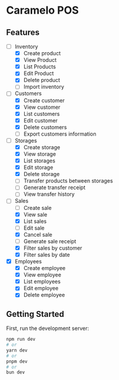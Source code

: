 # Caramelo POS

## Features

- [ ] Inventory
  - [x] Create product
  - [x] View Product
  - [x] List Products
  - [x] Edit Product
  - [x] Delete product
  - [ ] Import inventory
- [ ] Customers
  - [x] Create customer
  - [x] View customer
  - [x] List customers
  - [x] Edit customer
  - [x] Delete customers
  - [ ] Export customers information
- [ ] Storages
  - [x] Create storage
  - [x] View storage
  - [x] List storages
  - [x] Edit storage
  - [x] Delete storage
  - [ ] Transfer products between storages
  - [ ] Generate transfer receipt
  - [ ] View transfer history
- [ ] Sales
  - [ ] Create sale
  - [x] View sale
  - [x] List sales
  - [ ] Edit sale
  - [x] Cancel sale
  - [ ] Generate sale receipt
  - [x] Filter sales by customer
  - [x] Filter sales by date
- [x] Employees
  - [x] Create employee
  - [x] View employee
  - [x] List employees
  - [x] Edit employee
  - [x] Delete employee

## Getting Started

First, run the development server:

```bash
npm run dev
# or
yarn dev
# or
pnpm dev
# or
bun dev
```
